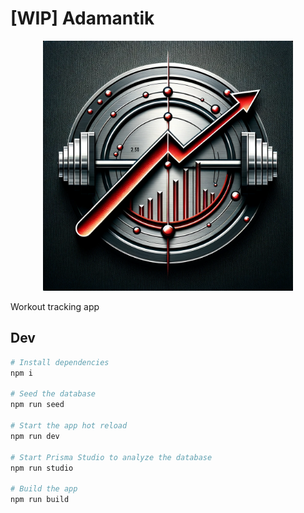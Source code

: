 # [WIP] Adamantik

<p align="center">
  <img src='assets/logo.png' width='400'>
</p>

Workout tracking app

## Dev

```sh
# Install dependencies
npm i

# Seed the database
npm run seed

# Start the app hot reload
npm run dev

# Start Prisma Studio to analyze the database
npm run studio

# Build the app
npm run build
```
